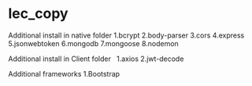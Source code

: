 # lec_copy
 
Additional install in native folder
1.bcrypt
2.body-parser
3.cors
4.express
5.jsonwebtoken
6.mongodb
7.mongoose
8.nodemon 

Additional install in Client folder  
1.axios
2.jwt-decode

Additional frameworks
1.Bootstrap
